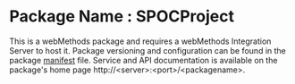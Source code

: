 # Package Name : SPOCProject
This is a webMethods package and requires a webMethods Integration Server to host it. Package versioning and configuration can be found in the package [manifest](./SPOCProject/manifest.v3) file. Service and API documentation is available on the package's home page http://&lt;server&gt;:&lt;port&gt;/&lt;packagename>.